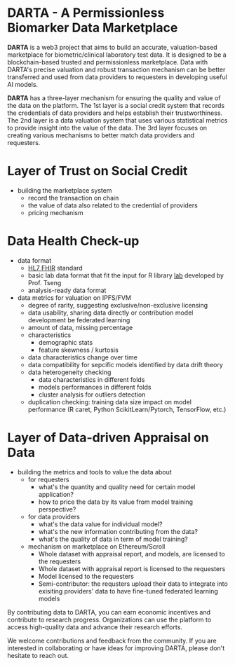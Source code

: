 # DARTA - A Permissionless Biomarker Data Marketplace

**DARTA**  is a web3 project that aims to build an accurate, valuation-based marketplace for biometric/clinical laboratory test data. It is designed to be a blockchain-based trusted and permissionless marketplace. Data with DARTA's precise valuation and robust transaction mechanism can be better transferred and used from data providers to requesters in developing useful AI models.

**DARTA** has a three-layer mechanism for ensuring the quality and value of the data on the platform. 
The 1st layer is a social credit system that records the credentials of data providers and helps establish their trustworthiness. 
The 2nd layer is a data valuation system that uses various statistical metrics to provide insight into the value of the data.
The 3rd layer focuses on creating various mechanisms to better match data providers and requesters.

# Layer of Trust on Social Credit
- building the marketplace system 
    - record the transaction on chain
    - the value of data also related to the credential of providers
    - pricing mechanism 

# Data Health Check-up
- data format 
    - [HL7 FHIR](https://hl7.org/fhir/) standard
    - basic lab data format that fit the input for R library [lab](https://github.com/DHLab-TSENG/lab) developed by Prof. Tseng
    - analysis-ready data format
- data metrics for valuation on IPFS/FVM
    - degree of rarity, suggesting exclusive/non-exclusive licensing
    - data usability, sharing data directly or contribution model development be federated learning
    - amount of data, missing percentage
    - characteristics
        - demographic stats
        - feature skewness / kurtosis
    - data characteristics change over time
    - data compatibility for sepcific models identified by data drift theory
    - data heterogeneity checking
        - data characteristics in different folds
        - models performances in different folds
        - cluster analysis for outliers detection
    - duplication checking: training data size impact on model performance (R caret, Python ScikitLearn/Pytorch, TensorFlow, etc.)

# Layer of Data-driven Appraisal on Data
- building the metrics and tools to value the data about
    - for requesters
        - what's the quantity and quality need for certain model application?
        - how to price the data by its value from model training perspective?
    - for data providers
        - what's the data value for individual model?
        - what's the new information contributing from the data?
        - what's the quality of data in term of model training?
    - mechanism on marketplace on Ethereum/Scroll
        - Whole dataset with appraisal report, and models, are licensed to the requesters
        - Whole dataset with appraisal report is licensed to the requesters
        - Model licensed to the requesters
        - Semi-contributor: the requsters upload their data to integrate into exisiting providers' data to have fine-tuned federated learning models
 
By contributing data to DARTA, you can earn economic incentives and contribute to research progress. Organizations can use the platform to access high-quality data and advance their research efforts.

We welcome contributions and feedback from the community. If you are interested in collaborating or have ideas for improving DARTA, please don't hesitate to reach out.
